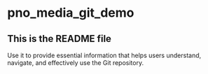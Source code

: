 # pno_media_git_demo

## This is the README file

Use it to provide essential information that helps users understand, navigate, and effectively use the Git repository.
